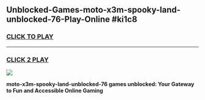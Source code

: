 
## Unblocked-Games-moto-x3m-spooky-land-unblocked-76-Play-Online #ki1c8
<h3>
<a href="https://news.freeplayer.one?title=moto-x3m-spooky-land-unblocked-76&ref=3">CLICK TO PLAY</a></h3>
<hr>

<h3>
<a href="https://news.freeplayer.one?title=moto-x3m-spooky-land-unblocked-76&ref=3">CLICK 2 PLAY</a>
  
</h3>

<a href="https://news.freeplayer.one?title=moto-x3m-spooky-land-unblocked-76&ref=3"><img src="https://clearcache.store/games.png"></a>


**moto-x3m-spooky-land-unblocked-76 games unblocked: Your Gateway to Fun and Accessible Online Gaming**
